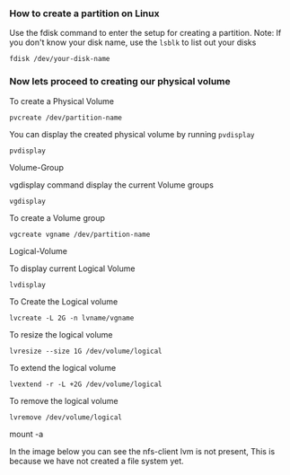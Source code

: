 <h3> How to create a partition on Linux </h3>


Use the fdisk command to enter the setup for creating a partition. 
Note: If you don't know your disk name, use the ```lsblk``` to list out your disks

```
fdisk /dev/your-disk-name
```


<h3> Now lets proceed to creating our physical volume </h3>

To create a Physical Volume
```
pvcreate /dev/partition-name
```

You can display the created physical volume by running  ```pvdisplay```
```
pvdisplay
```






Volume-Group

vgdisplay command display the current Volume groups
```
vgdisplay
```


To create a Volume group
```
vgcreate vgname /dev/partition-name
```




Logical-Volume

To display current Logical Volume
```
lvdisplay
```

To Create the Logical volume 

```
lvcreate -L 2G -n lvname/vgname  
```

To resize the logical volume
```
lvresize --size 1G /dev/volume/logical
```

To extend the logical volume 
```
lvextend -r -L +2G /dev/volume/logical
```

To remove the logical volume
```
lvremove /dev/volume/logical
```


mount -a 


In the image below you can see the nfs-client lvm is not present, This is because we have not created a file system yet.

